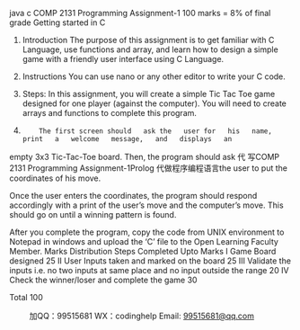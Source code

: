 java c
COMP 2131 
Programming Assignment-1 
100 marks = 8% of final grade 
Getting started in C 
1. Introduction 
The   purpose of this assignment   is to get familiar with   C   Language,   use   functions   and   array,   and   learn   how to   design a simple game with   a friendly   user   interface   using   C   Language.
2. Instructions 
You can   use   nano or any other   editor   to   write   your   C   code.

3. Steps: 
In this assignment, you will create a   simple Tic Tac Toe game   designed for   one   player   (against   the   computer). You will   need to create arrays and functions   to   complete this   program.
1.         The first screen should   ask the   user for   his   name,   print   a   welcome   message,   and   displays   an
empty 3x3 Tic-Tac-Toe   board. Then, the   program should ask 代 写COMP 2131 Programming Assignment-1Prolog
代做程序编程语言the   user   to   put   the   coordinates   of   his   move.

Once the   user enters the coordinates, the   program should   respond accordingly with   a   print   of   the   user’s   move and the computer’s   move. This should go on   until   a   winning   pattern   is   found.

After you complete the   program, copy the code from UNIX environment to Notepad in windows and upload the ‘C’ file to the Open Learning Faculty Member. 
Marks   Distribution
Steps 
Completed Upto 
Marks 
I 
Game Board designed 
25 
II 
User Inputs taken and marked on the board 
25 
III 
Validate the inputs i.e. no two 
inputs at same place and no 
input outside the range 
20 
IV 
Check the winner/loser and complete the game 
30 

Total 
100 



         
加QQ：99515681  WX：codinghelp  Email: 99515681@qq.com
